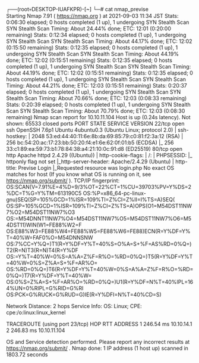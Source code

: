 ┌──(root💀DESKTOP-IUAFKPR)-[~]
└─# cat nmap_previse                                                                                                                                        
Starting Nmap 7.91 ( https://nmap.org ) at 2021-09-03 11:34 JST
Stats: 0:06:30 elapsed; 0 hosts completed (1 up), 1 undergoing SYN Stealth Scan
SYN Stealth Scan Timing: About 24.44% done; ETC: 12:01 (0:20:00 remaining)
Stats: 0:12:34 elapsed; 0 hosts completed (1 up), 1 undergoing SYN Stealth Scan
SYN Stealth Scan Timing: About 44.17% done; ETC: 12:02 (0:15:50 remaining)
Stats: 0:12:35 elapsed; 0 hosts completed (1 up), 1 undergoing SYN Stealth Scan
SYN Stealth Scan Timing: About 44.19% done; ETC: 12:02 (0:15:51 remaining)
Stats: 0:12:35 elapsed; 0 hosts completed (1 up), 1 undergoing SYN Stealth Scan
SYN Stealth Scan Timing: About 44.19% done; ETC: 12:02 (0:15:51 remaining)
Stats: 0:12:35 elapsed; 0 hosts completed (1 up), 1 undergoing SYN Stealth Scan
SYN Stealth Scan Timing: About 44.21% done; ETC: 12:03 (0:15:51 remaining)
Stats: 0:20:37 elapsed; 0 hosts completed (1 up), 1 undergoing SYN Stealth Scan
SYN Stealth Scan Timing: About 70.66% done; ETC: 12:03 (0:08:33 remaining)
Stats: 0:20:39 elapsed; 0 hosts completed (1 up), 1 undergoing SYN Stealth Scan
SYN Stealth Scan Timing: About 70.79% done; ETC: 12:03 (0:08:30 remaining)
Nmap scan report for 10.10.11.104
Host is up (0.24s latency).
Not shown: 65533 closed ports
PORT   STATE SERVICE VERSION
22/tcp open  ssh     OpenSSH 7.6p1 Ubuntu 4ubuntu0.3 (Ubuntu Linux; protocol 2.0)
| ssh-hostkey: 
|   2048 53:ed:44:40:11:6e:8b:da:69:85:79:c0:81:f2:3a:12 (RSA)
|   256 bc:54:20:ac:17:23:bb:50:20:f4:e1:6e:62:0f:01:b5 (ECDSA)
|_  256 33:c1:89:ea:59:73:b1:78:84:38:a4:21:10:0c:91:d8 (ED25519)
80/tcp open  http    Apache httpd 2.4.29 ((Ubuntu))
| http-cookie-flags: 
|   /: 
|     PHPSESSID: 
|_      httponly flag not set
|_http-server-header: Apache/2.4.29 (Ubuntu)
| http-title: Previse Login
|_Requested resource was login.php
No exact OS matches for host (If you know what OS is running on it, see https://nmap.org/submit/ ).
TCP/IP fingerprint:
OS:SCAN(V=7.91%E=4%D=9/3%OT=22%CT=1%CU=39703%PV=Y%DS=2%DC=T%G=Y%TM=613190C5
OS:%P=x86_64-pc-linux-gnu)SEQ(SP=105%GCD=1%ISR=109%TI=Z%CI=Z%II=I%TS=A)SEQ(
OS:SP=105%GCD=1%ISR=109%TI=Z%CI=Z%TS=A)OPS(O1=M54DST11NW7%O2=M54DST11NW7%O3
OS:=M54DNNT11NW7%O4=M54DST11NW7%O5=M54DST11NW7%O6=M54DST11)WIN(W1=FE88%W2=F
OS:E88%W3=FE88%W4=FE88%W5=FE88%W6=FE88)ECN(R=Y%DF=Y%T=40%W=FAF0%O=M54DNNSNW
OS:7%CC=Y%Q=)T1(R=Y%DF=Y%T=40%S=O%A=S+%F=AS%RD=0%Q=)T2(R=N)T3(R=N)T4(R=Y%DF
OS:=Y%T=40%W=0%S=A%A=Z%F=R%O=%RD=0%Q=)T5(R=Y%DF=Y%T=40%W=0%S=Z%A=S+%F=AR%O=
OS:%RD=0%Q=)T6(R=Y%DF=Y%T=40%W=0%S=A%A=Z%F=R%O=%RD=0%Q=)T7(R=Y%DF=Y%T=40%W=
OS:0%S=Z%A=S+%F=AR%O=%RD=0%Q=)U1(R=Y%DF=N%T=40%IPL=164%UN=0%RIPL=G%RID=G%RI
OS:PCK=G%RUCK=G%RUD=G)IE(R=Y%DFI=N%T=40%CD=S)

Network Distance: 2 hops
Service Info: OS: Linux; CPE: cpe:/o:linux:linux_kernel

TRACEROUTE (using port 23/tcp)
HOP RTT       ADDRESS
1   246.54 ms 10.10.14.1
2   246.83 ms 10.10.11.104

OS and Service detection performed. Please report any incorrect results at https://nmap.org/submit/ .
Nmap done: 1 IP address (1 host up) scanned in 1803.72 seconds

